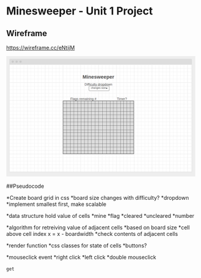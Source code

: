# Minesweeper -  Unit 1 Project

## Wireframe

https://wireframe.cc/eNtijM

![Minesweeper Wireframe](https://raw.githubusercontent.com/snyles/project-minesweeper/main/img/minesweep-wire.png)


##Pseudocode


*Create board grid in css
    *board size changes with difficulty?
        *dropdown
        *implement smallest first, make scalable

*data structure hold value of cells
    *mine
    *flag
    *cleared
    *uncleared
    *number

*algorithm for retreiving value of adjacent cells
    *based on board size
        *cell above cell index x = x - boardwidth
    *check contents of adjacent cells


*render function
    *css classes for state of cells
    *buttons?

*mouseclick event
    *right click
    *left click
    *double mouseclick

    get